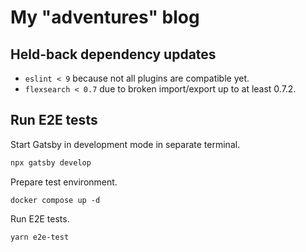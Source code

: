 # My "adventures" blog

## Held-back dependency updates

- `eslint < 9` because not all plugins are compatible yet.
- `flexsearch < 0.7` due to broken import/export up to at least 0.7.2.

## Run E2E tests

Start Gatsby in development mode in separate terminal.

```bash
npx gatsby develop
```

Prepare test environment.

```
docker compose up -d
```

Run E2E tests.

```bash
yarn e2e-test
```
